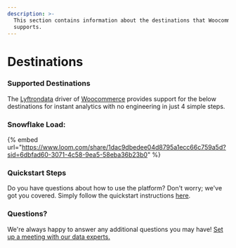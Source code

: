```yaml
---
description: >-
  This section contains information about the destinations that Woocommerce
  supports.
---
```


# Destinations

### Supported Destinations

The [Lyftrondata](https://www.lyftrondata.com/) driver of [Woocommerce](https://www.lyftrondata.com/integration/commerce-analytics/woocommerce/) provides support for the below destinations for instant analytics with no engineering in just 4 simple steps.

### Snowflake Load:

{% embed url="https://www.loom.com/share/1dac9dbedee04d8795a1ecc66c759a5d?sid=6dbfad60-3071-4c58-9ea5-58eba36b23b0" %}

### Quickstart Steps

Do you have questions about how to use the platform? Don't worry; we've got you covered. Simply follow the quickstart instructions [here](./).

### Questions? <a href="#questions" id="questions"></a>

We're always happy to answer any additional questions you may have! [Set up a meeting with our data experts.](https://www.lyftrondata.com/book-a-meeting/)
